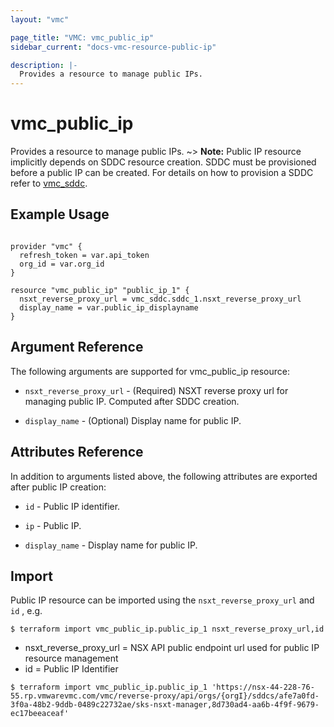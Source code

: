```yaml
---
layout: "vmc"

page_title: "VMC: vmc_public_ip"
sidebar_current: "docs-vmc-resource-public-ip"

description: |-
  Provides a resource to manage public IPs.
---
```


# vmc_public_ip

Provides a resource to manage public IPs.
~> **Note:** Public IP resource implicitly depends on SDDC resource creation. SDDC must be provisioned before a public IP can be created. For details on how to provision a SDDC refer to [vmc_sddc](https://www.terraform.io/docs/providers/vmc/r/sddc.html).

## Example Usage

```hcl

provider "vmc" {
  refresh_token = var.api_token
  org_id = var.org_id
}

resource "vmc_public_ip" "public_ip_1" {
  nsxt_reverse_proxy_url = vmc_sddc.sddc_1.nsxt_reverse_proxy_url
  display_name = var.public_ip_displayname
}

```

## Argument Reference

The following arguments are supported for vmc_public_ip resource:

* `nsxt_reverse_proxy_url` - (Required) NSXT reverse proxy url for managing public IP. Computed after SDDC creation.

* `display_name` - (Optional) Display name for public IP.

## Attributes Reference

In addition to arguments listed above, the following attributes are exported after public IP creation:

* `id` - Public IP identifier.

* `ip` - Public IP.

* `display_name` - Display name for public IP.

## Import

Public IP resource can be imported using the `nsxt_reverse_proxy_url` and `id` , e.g.

`$ terraform import vmc_public_ip.public_ip_1 nsxt_reverse_proxy_url,id`

- nsxt_reverse_proxy_url = NSX API public endpoint url used for public IP resource management
- id = Public IP Identifier

`$ terraform import vmc_public_ip.public_ip_1 'https://nsx-44-228-76-55.rp.vmwarevmc.com/vmc/reverse-proxy/api/orgs/{orgI}/sddcs/afe7a0fd-3f0a-48b2-9ddb-0489c22732ae/sks-nsxt-manager,8d730ad4-aa6b-4f9f-9679-ec17beeaceaf'
`

